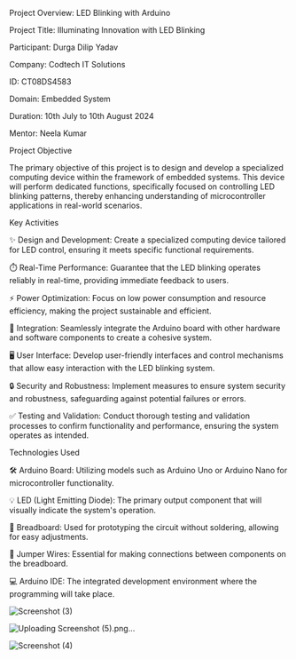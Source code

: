 Project Overview: LED Blinking with Arduino







Project Title: Illuminating Innovation with LED Blinking

Participant: Durga Dilip Yadav

Company: Codtech IT Solutions

ID: CT08DS4583

Domain: Embedded System

Duration: 10th July to 10th August 2024

Mentor: Neela Kumar






Project Objective

The primary objective of this project is to design and develop a specialized computing device within the framework of embedded systems. 
This device will perform dedicated functions, specifically focused on controlling LED blinking patterns, thereby enhancing understanding of microcontroller applications in real-world scenarios.


Key Activities

✨ Design and Development: Create a specialized computing device tailored for LED control, ensuring it meets specific functional requirements.

⏱️ Real-Time Performance: Guarantee that the LED blinking operates reliably in real-time, providing immediate feedback to users.

⚡ Power Optimization: Focus on low power consumption and resource efficiency, making the project sustainable and efficient.

🔗 Integration: Seamlessly integrate the Arduino board with other hardware and software components to create a cohesive system.

🖥️ User Interface: Develop user-friendly interfaces and control mechanisms that allow easy interaction with the LED blinking system.

🔒 Security and Robustness: Implement measures to ensure system security and robustness, safeguarding against potential failures or errors.

✅ Testing and Validation: Conduct thorough testing and validation processes to confirm functionality and performance, ensuring the system operates as intended.


Technologies Used

🛠️ Arduino Board: Utilizing models such as Arduino Uno or Arduino Nano for microcontroller functionality.

💡 LED (Light Emitting Diode): The primary output component that will visually indicate the system's operation.

🧩 Breadboard: Used for prototyping the circuit without soldering, allowing for easy adjustments.

🔌 Jumper Wires: Essential for making connections between components on the breadboard.

💻 Arduino IDE: The integrated development environment where the programming will take place.








![Screenshot (3)](https://github.com/user-attachments/assets/73aec229-89b1-4e33-af32-edcf2dec8a21)




![Uploading Screenshot (5).png…]()





![Screenshot (4)](https://github.com/user-attachments/assets/791912e3-166f-4701-954e-c3e7a9880b58)





